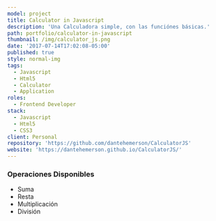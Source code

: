 ```yaml
---
model: project
title: Calculator in Javascript
description: 'Una Calculadora simple, con las funciónes básicas.'
path: portfolio/calculator-in-javascript
thumbnail: /img/calculator_js.png
date: '2017-07-14T17:02:08-05:00'
published: true
style: normal-img
tags:
  - Javascript
  - Html5
  - Calculator
  - Application
roles:
  - Frontend Developer
stack:
  - Javascript
  - Html5
  - CSS3
client: Personal
repository: 'https://github.com/dantehemerson/CalculatorJS'
website: 'https://dantehemerson.github.io/CalculatorJS/'
---
```

### Operaciones Disponibles
- Suma
- Resta
- Multiplicación
- División
